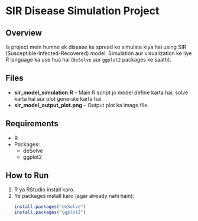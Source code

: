 # SIR Disease Simulation Project

## Overview
Is project mein humne ek disease ke spread ko simulate kiya hai using SIR (Susceptible-Infected-Recovered) model. Simulation aur visualization ke liye R language ka use hua hai (`deSolve` aur `ggplot2` packages ke saath).

## Files
- **sir_model_simulation.R** – Main R script jo model define karta hai, solve karta hai aur plot generate karta hai.
- **sir_model_output_plot.png** – Output plot ka image file.

## Requirements
- R
- Packages:
  - deSolve
  - ggplot2

## How to Run
1. R ya RStudio install karo.
2. Ye packages install karo (agar already nahi hain):
   ```R
   install.packages("deSolve")
   install.packages("ggplot2")
